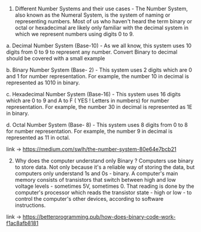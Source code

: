 1. Different Number Systems and their use cases -
   The Number System, also known as the Numeral System, is the system of naming or representing numbers. Most of us who haven't heard the term binary or octal or hexadecimal are likely only familiar with the decimal system in which we represent numbers using digits 0 to 9.

a. Decimal Number System (Base-10) - As we all know, this system uses 10 digits from 0 to 9 to represent any number.
Convert Binary to decimal should be covered with a small example

b. Binary Number System (Base- 2) - This system uses 2 digits which are 0 and 1 for number representation. For example, the number 10 in decimal is represented as 1010 in binary.

c. Hexadecimal Number System (Base-16) - This system uses 16 digits which are 0 to 9 and A to F ( YES ! Letters in numbers) for number representation. For example, the number 30 in decimal is represented as 1E in binary.

d. Octal Number System (Base- 8) - This system uses 8 digits from 0 to 8 for number representation. For example, the number 9 in decimal is represented as 11 in octal.

link -> https://medium.com/swlh/the-number-system-80e64e7bcb21

2. Why does the computer understand only Binary ?
   Computers use binary to store data. Not only because it's a reliable way of storing the data, but computers only understand 1s and 0s - binary. A computer's main memory consists of transistors that switch between high and low voltage levels - sometimes 5V, sometimes 0. That reading is done by the computer's processor which reads the transistor state - high or low - to control the computer's other devices, according to software instructions.

link -> https://betterprogramming.pub/how-does-binary-code-work-f1ac8afb8181
